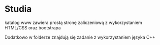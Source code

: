 # Studia

katalog www zawiera prostą stronę zaliczeniową z wykorzystaniem HTML/CSS oraz bootstrapa


Dodatkowo w folderze znajdują się zadanie z wykorzystaniem języka C++
